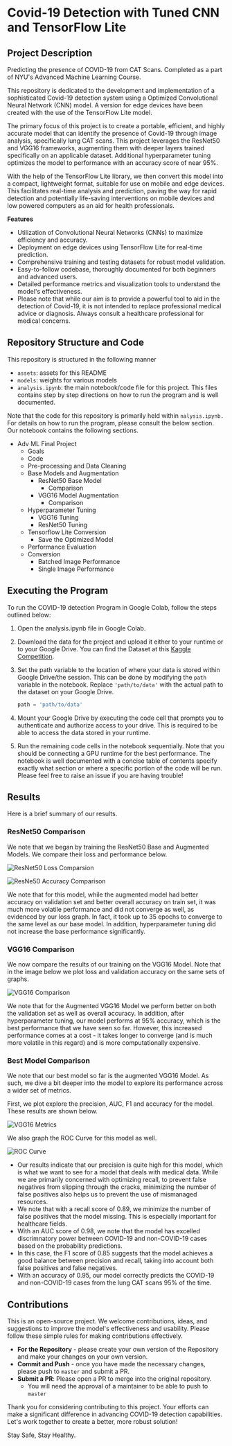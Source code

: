 # Covid-19 Detection with Tuned CNN and TensorFlow Lite

## Project Description

Predicting the presence of COVID-19 from CAT Scans. Completed as a part of NYU's Advanced Machine Learning Course.

This repository is dedicated to the development and implementation of a sophisticated Covid-19 detection system using a Optimized Convolutional Neural Network (CNN) model. A version for edge devices have been created with the use of the TensorFlow Lite model.

The primary focus of this project is to create a portable, efficient, and highly accurate model that can identify the presence of Covid-19 through image analysis, specifically lung CAT scans. This project leverages the ResNet50 and VGG16 frameworks, augmenting them with deeper layers trained specifically on an applicable dataset. Additional hyperparameter tuning optimizes the model to performance with an accuracy score of near 95%.

With the help of the TensorFlow Lite library, we then convert this model into a compact, lightweight format, suitable for use on mobile and edge devices. This facilitates real-time analysis and prediction, paving the way for rapid detection and potentially life-saving interventions on mobile devices and low powered computers as an aid for health professionals.

**Features**

* Utilization of Convolutional Neural Networks (CNNs) to maximize efficiency and accuracy.
* Deployment on edge devices using TensorFlow Lite for real-time prediction.
* Comprehensive training and testing datasets for robust model validation.
* Easy-to-follow codebase, thoroughly documented for both beginners and advanced users.
* Detailed performance metrics and visualization tools to understand the model's effectiveness.
* Please note that while our aim is to provide a powerful tool to aid in the detection of Covid-19, it is not intended to replace professional medical advice or diagnosis. Always consult a healthcare professional for medical concerns.

## Repository Structure and Code

This repository is structured in the following manner

* `assets`: assets for this README
* `models`: weights for various models
* `analysis.ipynb`: the main notebook/code file for this project. This files contains step by step directions on how to run the program and is well documented.

Note that the code for this repository is primarily held within `nalysis.ipynb.` For details on how to run the program, please consult the below section. Our notebook contains the following sections.

* Adv ML Final Project
  * Goals
  * Code
  * Pre-processing and Data Cleaning
  * Base Models and Augmentation
    * ResNet50 Base Model
      * Comparison
    * VGG16 Model Augmentation
      * Comparison
  * Hyperparameter Tuning
    * VGG16 Tuning
    * ResNet50 Tuning
  * Tensorflow Lite Conversion
    * Save the Optimized Model
  * Performance Evaluation
  * Conversion
    * Batched Image Performance
    * Single Image Performance

## Executing the Program

To run the COVID-19 detection Program in Google Colab, follow the steps outlined below:

1. Open the analysis.ipynb file in Google Colab.
2. Download the data for the project and upload it either to your runtime or to your Google Drive. You can find the Dataset at this [Kaggle Competition](https://www.kaggle.com/datasets/pranavraikokte/covid19-image-dataset).
3. Set the path variable to the location of where your data is stored within Google Drive/the session. This can be done by modifying the `path` variable in the notebook. Replace `'path/to/data'` with the actual path to the dataset on your Google Drive.

    ```python
    path = 'path/to/data'
    ```

4. Mount your Google Drive by executing the code cell that prompts you to authenticate and authorize access to your drive. This is required to be able to access the data stored in your runtime.

5. Run the remaining code cells in the notebook sequentially. Note that you should be connecting a GPU runtime for the best performance. The notebook is well documented with a concise table of contents specify exactly what section or where a specific portion of the code will be run. Please feel free to raise an issue if you are having trouble!

## Results

Here is a brief summary of our results. 

### ResNet50 Comparison

We note that we began by training the ResNet50 Base and Augmented Models. We compare their loss and performance below. 

![ResNet50 Loss Comparsion](./assets/resnet50-loss.png)

![ResNe50 Accuracy Comparison](./assets/resnet50-acc.png)

We note that for this model, while the augmented model had better accuracy on validation set and better overall accuracy on train set, it was much more volatile performance and did not converge as well, as evidenced by our loss graph. In fact, it took up to 35 epochs to converge to the same level as our base model. In addition, hyperparameter tuning did not increase the base performance significantly.

### VGG16 Comparison

We now compare the results of our training on the VGG16 Model. Note that in the image below we plot loss and validation accuracy on the same sets of graphs.

![VGG16 Comparison](./assets/vgg16-compare.png)

We note that for the Augmented VGG16 Model we perform better on both the validation set as well as overall accuracy. In addition, after hyperparameter tuning, our model performs at 95% accuracy, which is the best performance that we have seen so far. However, this increased performance comes at a cost - it takes longer to converge (and is much more volatile in this regard) and is more computationally expensive. 

### Best Model Comparison

We note that our best model so far is the augmented VGG16 Model. As such, we dive a bit deeper into the model to explore its performance across a wider set of metrics.

First, we plot explore the precision, AUC, F1 and accuracy for the model. These results are shown below. 

![VGG16 Metrics](./assets/vgg16-metrics.png)

We also graph the ROC Curve for this model as well. 

![ROC Curve](./assets/vgg16-roc.png)

* Our results indicate that our precision is quite high for this model, which is what we want to see for a model that deals with medical data. While we are primarily concerned with optimizing recall, to prevent false negatives from slipping through the cracks, minimizing the number of false positives also helps us to prevent the use of mismanaged resources.
* We note that with a recall score of 0.89, we minimize the number of false positives that the model missing. This is especially important for healthcare fields.
* With an AUC score of 0.98, we note that the model has excelled discrimnatory power between COVID-19 and non-COVID-19 cases based on the probability predictions. 
* In this case, the F1 score of 0.85 suggests that the model achieves a good balance between precision and recall, taking into account both false positives and false negatives.
* With an accuracy of 0.95, our model correctly predicts the COVID-19 and non-COVID-19 cases from the lung CAT scans 95% of the time.

## Contributions

This is an open-source project. We welcome contributions, ideas, and suggestions to improve the model's effectiveness and usability. Please follow these simple rules for making contributions effectively.

* **For the Repository** - please create your own version of the Repository and make your changes on your own version.
* **Commit and Push** - once you have made the necessary changes, please push to `master` and submit a PR.
* **Submit a PR**: Please open a PR to merge into the original repository.
  * You will need the approval of a maintainer to be able to push to `master`

Thank you for considering contributing to this project. Your efforts can make a significant difference in advancing COVID-19 detection capabilities. Let's work together to create a better, more robust solution!

Stay Safe, Stay Healthy.
